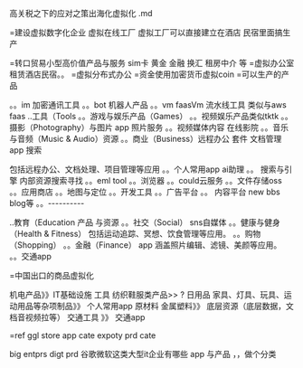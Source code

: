 
高关税之下的应对之策出海化虚拟化 .md


=建设虚拟数字化企业 虚拟在线工厂
虚拟工厂可以直接建立在酒店 民宿里面搞生产

=转口贸易小型高价值产品与服务 sim卡 黄金 金融 换汇 租房中介  等
=虚拟办公室  租赁酒店民宿。。
=虚拟分布式办公
=资金使用加密货币虚拟coin
=可以生产的产品

。。im  加密通讯工具
。。bot  机器人产品
。。vm  faasVm  流水线工具  类似与aws faas
..工具（Tools
。。游戏与娱乐产品（Games）
。。视频娱乐产品类似tktk
。。摄影（Photography）与图片 app   照片服务
。。视频媒体内容 在线影院
。。音乐与音频（Music & Audio）资源
。。商业（Business）远程办公 套件 文档管理app 搜索

包括远程办公、文档处理、项目管理等应用
。。个人常用app  ai助理
。。 搜索与引擎  内部资源搜索寻找
。。eml tool
。。浏览器
。。could云服务
。。文件存储oss
。。应用商店
。。地图与定位
。。开发工具
。。广告平台
。。 内容平台 new bbs blog等
。。----------


..教育（Education 产品 与资源
。。社交（Social） sns自媒体
。。健康与健身（Health & Fitness）
包括运动追踪、冥想、饮食管理等应用。
。。购物（Shopping）
。。金融（Finance） app
涵盖照片编辑、滤镜、美颜等应用。
。。交通app

=中国出口的商品虚拟化

机电产品》》IT基础设施  工具
纺织鞋服类产品>> ?
日用品 家具、灯具、玩具、运动用品等杂项制品》》 个人常用app
原材料 金属塑料》》 底层资源（底层数据，文档音视频拉等）
交通工具 》》 交通app




=ref
ggl store app cate
expoty  prd cate

big entprs  digt  prd
谷歌微软这类大型it企业有哪些 app 与产品 ，，做个分类